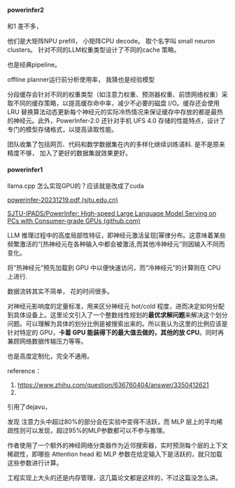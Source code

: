

#### powerinfer2



和1 差不多， 

他们是大矩阵NPU prefill， 小矩阵CPU decode。  取个名字叫 small neuron clusters。 针对不同的LLM权重类型设计了不同的cache 策略。

也是经典pipeline。 

 offline planner运行前分析使用率， 我猜也是经验模型

分段缓存会针对不同的权重类型（如注意力权重、预测器权重、前馈网络权重）采取不同的缓存策略，以提高缓存命中率，减少不必要的磁盘 I/O。缓存还会使用 LRU 替换算法动态更新每个神经元的实际冷热情况来保证缓存中存放的都是最热的神经元。此外，PowerInfer-2.0 还针对手机 UFS 4.0 存储的性能特点，设计了专门的模型存储格式，以提高读取性能。



团队收集了包括网页、代码和数学数据集在内的多样化继续训练语料. 是不是原来精度不够， 加入了更好的数据集就效果更好。



#### powerinfer1

llama.cpp 怎么实现GPU的？应该就是改成了cuda 

[powerinfer-20231219.pdf (sjtu.edu.cn)](https://ipads.se.sjtu.edu.cn/_media/publications/powerinfer-20231219.pdf)

[SJTU-IPADS/PowerInfer: High-speed Large Language Model Serving on PCs with Consumer-grade GPUs (github.com)](https://github.com/SJTU-IPADS/PowerInfer)



 LLM 推理过程中的高度局部性特征，即神经元激活呈现[幂律分布。这意味着某些频繁激活的“[热神经元在各种输入中都会被激活,而其他冷神经元”则因输入不同而变化。

将“热神经元”预先加载到 GPU 中以便快速访问，而“冷神经元”的计算则在 CPU 上进行.

数据流转其实不简单， 花的时间很多。 

对神经元影响度的定量标准，用来区分神经元 hot/cold 程度，进而决定如何分配到具体设备上。这里论文引入了一个整数线性规划的**最优求解问题**来解决这个划分问题。可以理解为具体的划分比例是被搜索出来的。所以我认为这里的比例应该是针对特定的 GPU，**卡着 GPU 能装得下的最大值去做的，其他的放 CPU**。同时再兼顾网络数据传输压力等等。

也是高度定制化，完全不通用。 



reference：

1. https://www.zhihu.com/question/636760404/answer/3350412621
2. 

引用了dejavu， 

发现 注意力头中超过80%的部分会在实验中变得不活跃，而 MLP 层上的平均稀疏性则可以发现，超过95%的MLP参数都可以不参与推理。

作者使用了一个额外的神经网络分类器作为近邻搜索器，实时预测每个层的上下文稀疏性，即哪些 Attention head 和 MLP 参数在给定输入下是活跃的，就只加载这些参数进行计算。

工程实现上大头的还是内存管理，这几篇论文都是这样的，不过这篇没怎么讲。
